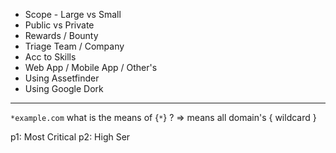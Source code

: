 
- Scope - Large vs Small
- Public vs Private
- Rewards / Bounty
- Triage Team / Company
- Acc to Skills
- Web App / Mobile App / Other's
- Using Assetfinder
- Using Google Dork

---

`*example.com` what is the means of {`*`} ?
=> means all domain's { wildcard }

p1: Most Critical
p2: High Ser